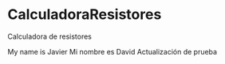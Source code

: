 # CalculadoraResistores
Calculadora de resistores

My name is Javier
Mi nombre es David
Actualización de prueba